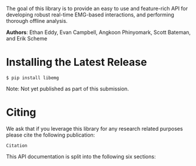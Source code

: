<!-- Logo - Eventually -->
<!-- <style>
    img {
        display: block;
        margin-left: auto;
        margin-right: auto;
        width: 40%;
    }
</style>
![alt](logo.png) -->

The goal of this library is to provide an easy to use and feature-rich API for developing robust real-time EMG-based interactions, and performing thorough offline analysis.

**Authors**: Ethan Eddy, Evan Campbell, Angkoon Phinyomark, Scott Bateman, and Erik Scheme

# Installing the Latest Release
```
$ pip install libemg
```
Note: Not yet published as part of this submission. 

# Citing
We ask that if you leverage this library for any research related purposes please cite the following publication:
```
Citation
```

This API documentation is split into the following six sections:
